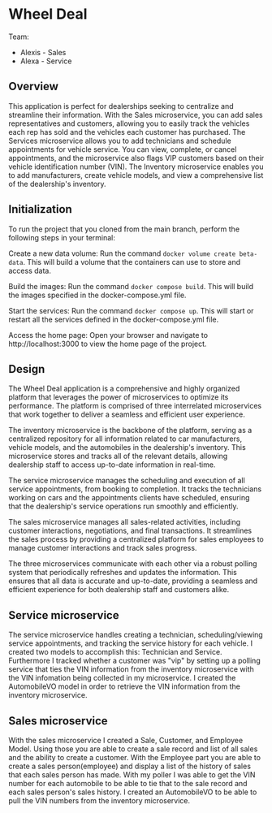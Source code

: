 # Wheel Deal

Team:

* Alexis - Sales
* Alexa - Service

## Overview
This application is perfect for dealerships seeking to centralize and streamline their information. With the Sales microservice, you can add sales representatives and customers, allowing you to easily track the vehicles each rep has sold and the vehicles each customer has purchased. The Services microservice allows you to add technicians and schedule appointments for vehicle service. You can view, complete, or cancel appointments, and the microservice also flags VIP customers based on their vehicle identification number (VIN). The Inventory microservice enables you to add manufacturers, create vehicle models, and view a comprehensive list of the dealership's inventory.

## Initialization
To run the project that you cloned from the main branch, perform the following steps in your terminal:

Create a new data volume: Run the command `docker volume create beta-data`. This will build a volume that the containers can use to store and access data.

Build the images: Run the command `docker compose build`. This will build the images specified in the docker-compose.yml file.

Start the services: Run the command `docker compose up`. This will start or restart all the services defined in the docker-compose.yml file.

Access the home page: Open your browser and navigate to http://localhost:3000 to view the home page of the project.


## Design
The Wheel Deal application is a comprehensive and highly organized platform that leverages the power of microservices to optimize its performance. The platform is comprised of three interrelated microservices that work together to deliver a seamless and efficient user experience.

The inventory microservice is the backbone of the platform, serving as a centralized repository for all information related to car manufacturers, vehicle models, and the automobiles in the dealership's inventory. This microservice stores and tracks all of the relevant details, allowing dealership staff to access up-to-date information in real-time.

The service microservice manages the scheduling and execution of all service appointments, from booking to completion. It tracks the technicians working on cars and the appointments clients have scheduled, ensuring that the dealership's service operations run smoothly and efficiently.

The sales microservice manages all sales-related activities, including customer interactions, negotiations, and final transactions. It streamlines the sales process by providing a centralized platform for sales employees to manage customer interactions and track sales progress.

The three microservices communicate with each other via a robust polling system that periodically refreshes and updates the information. This ensures that all data is accurate and up-to-date, providing a seamless and efficient experience for both dealership staff and customers alike.

## Service microservice
The service microservice handles creating a technician, scheduling/viewing service appointments, and tracking the service history for each vehicle. I created two models to accomplish this: Technician and Service. Furthermore I tracked whether a customer was "vip" by setting up a polling service that ties the VIN information from the inventory microservice with the VIN infomation being collected in my microservice. I created the AutomobileVO model in order to retrieve the VIN information from the inventory microservice.

## Sales microservice

With the sales microservice I created a Sale, Customer, and Employee Model. Using those you are able to create a sale record and list of all sales and the ability to create a customer. With the Employee part you are able to create a sales person(employee) and display a list of the history of sales that each sales person has made. With my poller I was able to get the VIN number for each automobile to be able to tie that to the sale record and each sales person's sales history. I created an AutomobileVO to be able to pull the VIN numbers from the inventory microservice.
